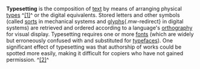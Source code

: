 **Typesetting** is the composition of
[text](/wiki/Written_language "Written language") by means of arranging
physical [types](</wiki/Sort_(typesetting)> "Sort (typesetting)")
^[\[1\]](#cite_note-typesetting_random_house_dictionary_definition-1)^
or the digital equivalents. Stored letters and other symbols (called
[sorts](</wiki/Sort_(typesetting)> "Sort (typesetting)") in mechanical
systems and [glyphs](/wiki/Glyphs "Glyphs"){.mw-redirect} in digital
systems) are retrieved and ordered according to a language\'s
[orthography](/wiki/Orthography "Orthography") for visual display.
Typesetting requires one or more [fonts](/wiki/Font "Font") (which are
widely but erroneously confused with and substituted for
[typefaces](/wiki/Typeface "Typeface")). One significant effect of
typesetting was that authorship of works could be spotted more easily,
making it difficult for copiers who have not gained permission.
^[\[2\]](#cite_note-2)^
